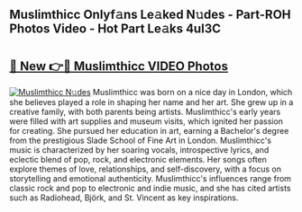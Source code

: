 ## Muslimthicc Onlyf𝚊ns Le𝚊ked N𝚞des - Part-ROH Photos Video - Hot Part Le𝚊ks 4ul3C

# <h2><a href="http://ab17146.deff.icu/?id=Muslimthicc">🔗 New 👉🔴 Muslimthicc VIDEO Photos</a></h2>

[![Muslimthicc N𝚞des](https://i.imgur.com/rIISA9y.gif)](http://ab17146.deff.icu/?id=Muslimthicc)
Muslimthicc was born on a nice day in London, which she believes played a role in shaping her name and her art. She grew up in a creative family, with both parents being artists. Muslimthicc's early years were filled with art supplies and museum visits, which ignited her passion for creating. She pursued her education in art, earning a Bachelor's degree from the prestigious Slade School of Fine Art in London. Muslimthicc's music is characterized by her soaring vocals, introspective lyrics, and eclectic blend of pop, rock, and electronic elements. Her songs often explore themes of love, relationships, and self-discovery, with a focus on storytelling and emotional authenticity. Muslimthicc's influences range from classic rock and pop to electronic and indie music, and she has cited artists such as Radiohead, Björk, and St. Vincent as key inspirations.
